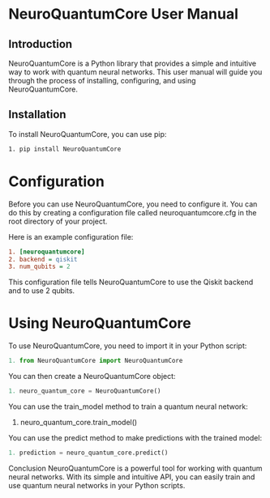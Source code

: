 # NeuroQuantumCore User Manual

## Introduction

NeuroQuantumCore is a Python library that provides a simple and intuitive way to work with quantum neural networks. This user manual will guide you through the process of installing, configuring, and using NeuroQuantumCore.

## Installation

To install NeuroQuantumCore, you can use pip:

```bash
1. pip install NeuroQuantumCore
```

# Configuration

Before you can use NeuroQuantumCore, you need to configure it. You can do this by creating a configuration file called neuroquantumcore.cfg in the root directory of your project.

Here is an example configuration file:

```ini
1. [neuroquantumcore]
2. backend = qiskit
3. num_qubits = 2
```

This configuration file tells NeuroQuantumCore to use the Qiskit backend and to use 2 qubits.

# Using NeuroQuantumCore
To use NeuroQuantumCore, you need to import it in your Python script:

```python
1. from NeuroQuantumCore import NeuroQuantumCore
```

You can then create a NeuroQuantumCore object:

```python
1. neuro_quantum_core = NeuroQuantumCore()
```

You can use the train_model method to train a quantum neural network:

1. neuro_quantum_core.train_model()

You can use the predict method to make predictions with the trained model:

```python
1. prediction = neuro_quantum_core.predict()
```
Conclusion
NeuroQuantumCore is a powerful tool for working with quantum neural networks. With its simple and intuitive API, you can easily train and use quantum neural networks in your Python scripts.

